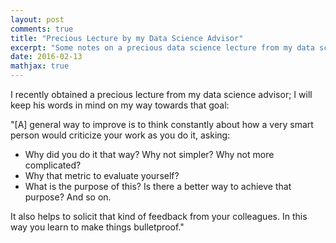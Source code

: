 ```yaml
---
layout: post
comments: true
title: "Precious Lecture by my Data Science Advisor"
excerpt: "Some notes on a precious data science lecture from my data science advisor."
date: 2016-02-13
mathjax: true
---
```


I recently obtained a precious lecture from my data science advisor; I will keep his words in mind on my way towards that goal:

"[A] general way to improve is to think constantly about how a very smart person would criticize your work as you do it, asking: 

- Why did you do it that way? Why not simpler? Why not more complicated? 
- Why that metric to evaluate yourself? 
- What is the purpose of this? Is there a better way to achieve that purpose? And so on. 

It also helps to solicit that kind of feedback from your colleagues. In this way you learn to make things bulletproof."
